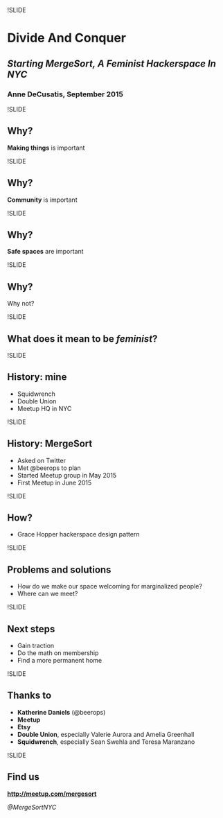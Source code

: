 !SLIDE

# **Divide And Conquer**

## *Starting MergeSort, A Feminist Hackerspace In NYC*

### Anne DeCusatis, September 2015

!SLIDE

## Why?

**Making things** is important

!SLIDE

## Why? 

**Community** is important

!SLIDE

## Why?

**Safe spaces** are important

!SLIDE

## Why?

Why not? 

!SLIDE

## What does it mean to be *feminist*?

!SLIDE

## History: mine

- Squidwrench
- Double Union
- Meetup HQ in NYC

!SLIDE

## History: MergeSort

- Asked on Twitter
- Met @beerops to plan
- Started Meetup group in May 2015
- First Meetup in June 2015

!SLIDE

## How?

- Grace Hopper hackerspace design pattern

!SLIDE

## Problems and solutions

- How do we make our space welcoming for marginalized people?
- Where can we meet? 

!SLIDE

## Next steps

- Gain traction
- Do the math on membership
- Find a more permanent home

!SLIDE

## Thanks to

- **Katherine Daniels** (@beerops)
- **Meetup**
- **Etsy**
- **Double Union**, especially Valerie Aurora and Amelia Greenhall
- **Squidwrench**, especially Sean Swehla and Teresa Maranzano

!SLIDE

## Find us

**http://meetup.com/mergesort**

*@MergeSortNYC*
